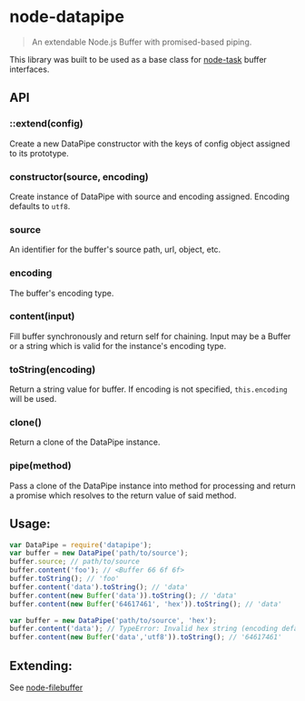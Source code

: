 # node-datapipe
> An extendable Node.js Buffer with promised-based piping.

This library was built to be used as a base class for [node-task](http://github.com/node-task/spec) buffer interfaces.

## API

### ::extend(config)
Create a new DataPipe constructor with the keys of config object assigned to its prototype.

### constructor(source, encoding)
Create instance of DataPipe with source and encoding assigned.  Encoding defaults to `utf8`.

### source
An identifier for the buffer's source path, url, object, etc.

### encoding
The buffer's encoding type.

### content(input)
Fill buffer synchronously and return self for chaining.  Input may be a Buffer or a string which is valid for the instance's encoding type.

### toString(encoding)
Return a string value for buffer.  If encoding is not specified, `this.encoding` will be used.

### clone()
Return a clone of the DataPipe instance.

### pipe(method)
Pass a clone of the DataPipe instance into method for processing and return a promise which resolves to the return value of said method.

## Usage:
```js
var DataPipe = require('datapipe');
var buffer = new DataPipe('path/to/source');
buffer.source; // path/to/source
buffer.content('foo'); // <Buffer 66 6f 6f>
buffer.toString(); // 'foo'
buffer.content('data').toString(); // 'data'
buffer.content(new Buffer('data')).toString(); // 'data'
buffer.content(new Buffer('64617461', 'hex')).toString(); // 'data'

var buffer = new DataPipe('path/to/source', 'hex');
buffer.content('data'); // TypeError: Invalid hex string (encoding defaults to hex)
buffer.content(new Buffer('data','utf8')).toString(); // '64617461'
```

## Extending:
See [node-filebuffer](https://github.com/tkellen/node-filebuffer/blob/master/lib/filebuffer.js)